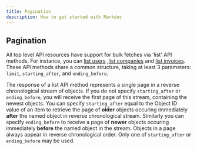 ```yaml
---
title: Pagination
description: How to get started with Markdoc
---
```


## Pagination

All top level API resources have support for bulk fetches via 'list' API methods. For instance, you can [list users]() ,[list companies]() and [list invoices](). These API methods share a common structure, taking at least 3 parameters: `limit`, `starting_after`, and `ending_before`.

The response of a list API method represents a single page in a reverse chronological stream of objects. If you do not specify `starting_after` or `ending_before`, you will receive the first page of this stream, containing the newest objects. You can specify `starting_after` equal to the Object ID value of an item to retrieve the page of **older** objects occuring immediately **after** the named object in reverse chronological stream. Similarly you can specify `ending_before` to receive a page of **newer** objects occuring immediately **before** the named object in the stream. Objects in a page always appear in reverse chronological order. Only one of `starting_after` or `ending_before` may be used.
